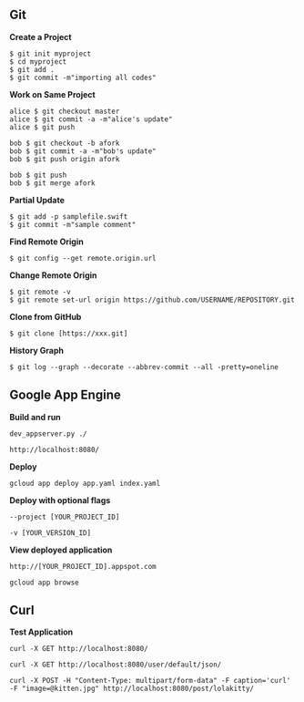 ## Git
**Create a Project**
```
$ git init myproject
$ cd myproject
$ git add .
$ git commit -m"importing all codes"
```

**Work on Same Project**
```
alice $ git checkout master
alice $ git commit -a -m"alice's update"
alice $ git push
```
```
bob $ git checkout -b afork
bob $ git commit -a -m"bob's update"
bob $ git push origin afork
```
```
bob $ git push
bob $ git merge afork
```

**Partial Update**
```
$ git add -p samplefile.swift
$ git commit -m"sample comment"
```

**Find Remote Origin**
```
$ git config --get remote.origin.url
```

**Change Remote Origin**
```
$ git remote -v
$ git remote set-url origin https://github.com/USERNAME/REPOSITORY.git
```


**Clone from GitHub**
```
$ git clone [https://xxx.git]
```

**History Graph**
```
$ git log --graph --decorate --abbrev-commit --all -pretty=oneline
```

## Google App Engine
**Build and run**
```
dev_appserver.py ./
```
```
http://localhost:8080/
```

**Deploy**
```
gcloud app deploy app.yaml index.yaml
```

**Deploy with optional flags**
```
--project [YOUR_PROJECT_ID]
```
```
-v [YOUR_VERSION_ID]
```

**View deployed application**
```
http://[YOUR_PROJECT_ID].appspot.com
```
```
gcloud app browse
```

## Curl
**Test Application**
```
curl -X GET http://localhost:8080/
```
```
curl -X GET http://localhost:8080/user/default/json/
```
```
curl -X POST -H "Content-Type: multipart/form-data" -F caption='curl' -F "image=@kitten.jpg" http://localhost:8080/post/lolakitty/
```
